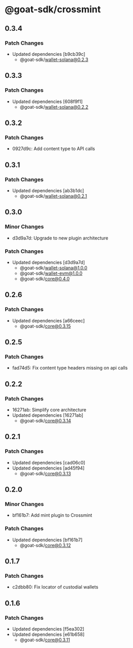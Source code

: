 # @goat-sdk/crossmint

## 0.3.4

### Patch Changes

- Updated dependencies [b9cb39c]
  - @goat-sdk/wallet-solana@0.2.3

## 0.3.3

### Patch Changes

- Updated dependencies [608f9f1]
  - @goat-sdk/wallet-solana@0.2.2

## 0.3.2

### Patch Changes

- 0927d9c: Add content type to API calls

## 0.3.1

### Patch Changes

- Updated dependencies [ab3b1dc]
  - @goat-sdk/wallet-solana@0.2.1

## 0.3.0

### Minor Changes

- d3d9a7d: Upgrade to new plugin architecture

### Patch Changes

- Updated dependencies [d3d9a7d]
  - @goat-sdk/wallet-solana@1.0.0
  - @goat-sdk/wallet-evm@1.0.0
  - @goat-sdk/core@0.4.0

## 0.2.6

### Patch Changes

- Updated dependencies [a66ceec]
  - @goat-sdk/core@0.3.15

## 0.2.5

### Patch Changes

- fad74d5: Fix content type headers missing on api calls

## 0.2.2

### Patch Changes

- 16271ab: Simplify core architecture
- Updated dependencies [16271ab]
  - @goat-sdk/core@0.3.14

## 0.2.1

### Patch Changes

- Updated dependencies [cad06c0]
- Updated dependencies [ad45f94]
  - @goat-sdk/core@0.3.13

## 0.2.0

### Minor Changes

- bf161b7: Add mint plugin to Crossmint

### Patch Changes

- Updated dependencies [bf161b7]
  - @goat-sdk/core@0.3.12

## 0.1.7

### Patch Changes

- c2dbb80: Fix locator of custodial wallets

## 0.1.6

### Patch Changes

- Updated dependencies [f5ea302]
- Updated dependencies [e61b658]
  - @goat-sdk/core@0.3.11

